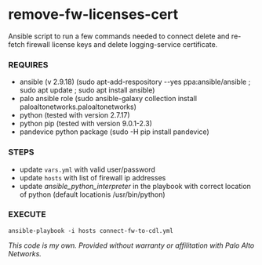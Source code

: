 # remove-fw-licenses-cert
Ansible script to run a few commands needed to connect delete and re-fetch firewall license keys and delete logging-service certificate.

### REQUIRES
* ansible (v 2.9.18) (sudo apt-add-respository --yes ppa:ansible/ansible ; sudo apt update ; sudo apt install ansible)
* palo ansible role (sudo ansible-galaxy collection install paloaltonetworks.paloaltonetworks)
* python (tested with version 2.7.17)
* python pip (tested with version 9.0.1-2.3) 
* pandevice python package (sudo -H pip install pandevice)

### STEPS
* update `vars.yml` with valid user/password
* update `hosts` with list of firewall ip addresses
* update *ansible_python_interpreter* in the playbook with correct location of python (default locationis /usr/bin/python)

### EXECUTE
```
ansible-playbook -i hosts connect-fw-to-cdl.yml 
```
_This code is my own. Provided without warranty or affilitation with Palo Alto Networks._
